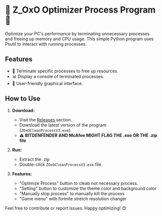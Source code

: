 # 🚀 Z_OxO Optimizer Process Program 🚀

Optimize your PC's performance by terminating unnecessary processes and freeing up memory and CPU usage. This simple Python program uses Psutil to interact with running processes.

## Features

- 🧹 Terminate specific processes to free up resources.
- 📊 Display a console of terminated processes.
- 🌈 User-friendly graphical interface.

## How to Use

1. **Download:**
   - Visit the [Releases](https://github.com/Z-OxO/Task-Clear-Optimizer/releases/tag/v.3.0.0) section.
   - Download the latest version of the program (`ZOxOCleanProcessV3.exe`).
   - ⚠️ **BITDENFENDER AND McAfee MIGHT FLAG THE .exe OR THE .zip file**

2. **Run:**
    - Extract the .zip
    - Double-click `ZOxOCleanProcessV3.exe` file.

4. **Features:**
   - "Optimize Process" button to cleab not necessary process.
   - "Setting" button to customize the theme color and background color
   - "Manually stop process" to manually kill the process
   - "Game menu" with fortnite stretch resolution changer
   

Feel free to contribute or report issues. Happy optimizing! 😊

